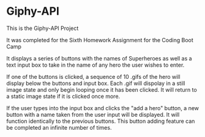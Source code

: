 # Giphy-API

This is the Giphy-API Project

It was completed for the Sixth Homework Assignment for the Coding Boot Camp

It displays a series of buttons with the names of Superheroes as well as a text input box to take in the name of any hero the user wishes to enter.

If one of the buttons is clicked, a sequence of 10 .gifs of the hero will display below the buttons and input box. Each .gif will dispolay in a still image state and only begin looping once it has been clicked. It will return to a static image state if it is clicked once more.

If the user types into the input box and clicks the "add a hero" button, a new button with a name taken from the user input will be displayed. It will function identically to the previous buttons. This button adding feature can be completed an infinite number of times.
